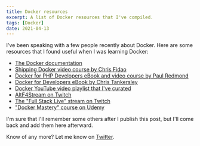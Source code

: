 ```yaml
---
title: Docker resources
excerpt: A list of Docker resources that I've compiled.
tags: [Docker]
date: 2021-04-13
---
```


I've been speaking with a few people recently about Docker. Here are some resources that I found useful when I was learning Docker:

- [The Docker documentation](https://docs.docker.com)
- [Shipping Docker video course by Chris Fidao](https://serversforhackers.com/shipping-docker)
- [Docker for PHP Developers eBook and video course by Paul Redmond](https://leanpub.com/docker-for-php-developers)
- [Docker for Developers eBook by Chris Tankersley](https://leanpub.com/dockerfordevs)
- [Docker YouTube video playlist that I've curated](https://www.youtube.com/playlist?list=PLHn41Ay7w7kdt1thq6N6hpVABb2YNI50b)
- [AltF4Stream on Twitch](https://www.twitch.tv/thealtf4stream)
- [The "Full Stack Live" stream on Twitch](https://www.twitch.tv/fullstacklive)
- ["Docker Mastery" course on Udemy](https://www.udemy.com/course/docker-mastery)

I'm sure that I'll remember some others after I publish this post, but I'll come back and add them here afterward.

Know of any more? Let me know on [Twitter](https://twitter.com/opdavies).
